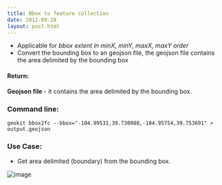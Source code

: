 ```yaml
---
title: Bbox to feature collection
date: 2012-09-28
layout: post.html
---
```


- Applicable for *bbox extent in minX, minY, maxX, maxY order*
- Convert the bounding box to an geojson file, the geojson file contains the area delimited by the bounding box

#### Return:

**Geojson file** - it contains the area delimited by the bounding box.

### Command line:

```geokit bbox2fc --bbox="-104.99531,39.730988,-104.95754,39.753691" > output.geojson```

### Use Case:

- Get area delimited (boundary) from the bounding box.

![image](https://user-images.githubusercontent.com/19536044/44231235-0acf6b80-a163-11e8-8172-b6d83eb08938.png)